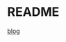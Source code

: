 # README

[blog](https://mp.weixin.qq.com/s?__biz=Mzg2NzA4MTkxNQ==&mid=2247486085&idx=3&sn=8b7d0f3d5182975d42700fbe991e7063&scene=21#wechat_redirect)
